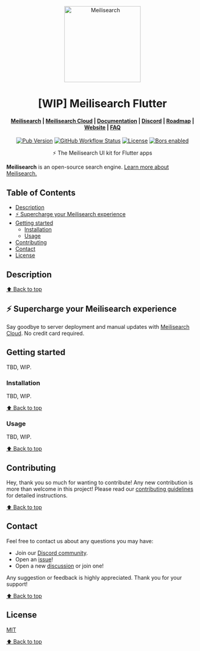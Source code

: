 <p align="center">
  <img src="https://raw.githubusercontent.com/meilisearch/integration-guides/main/assets/logos/meilisearch_flutter.svg" alt="Meilisearch" width="200" height="200" />
</p>

<h1 align="center">[WIP] Meilisearch Flutter</h1>

<h4 align="center">
  <a href="https://github.com/meilisearch/meilisearch">Meilisearch</a> |
  <a href="https://www.meilisearch.com/pricing?utm_campaign=oss&utm_source=integration&utm_medium=meilisearch-flutter">Meilisearch Cloud</a> |
  <a href="https://docs.meilisearch.com">Documentation</a> |
  <a href="https://discord.meilisearch.com">Discord</a> |
  <a href="https://roadmap.meilisearch.com/tabs/1-under-consideration">Roadmap</a> |
  <a href="https://www.meilisearch.com">Website</a> |
  <a href="https://www.meilisearch.com/docs/faq">FAQ</a>
</h4>

<p align="center">
  <a href="https://pub.dev/packages/meilisearch"><img src="https://img.shields.io/pub/v/meilisearch_ui" alt="Pub Version"></a>
  <a href="https://github.com/meilisearch/meilisearch-flutter/actions"><img src="https://github.com/meilisearch/meilisearch-flutter/workflows/Tests/badge.svg" alt="GitHub Workflow Status"></a>
  <a href="https://github.com/meilisearch/meilisearch-flutter/blob/main/LICENSE"><img src="https://img.shields.io/badge/license-MIT-informational" alt="License"></a>
  <a href="https://app.bors.tech/repositories/30842"><img src="https://bors.tech/images/badge_small.svg" alt="Bors enabled"></a>
</p>

<p align="center">⚡ The Meilisearch UI kit for Flutter apps</p>

**Meilisearch** is an open-source search engine. [Learn more about Meilisearch.](https://github.com/meilisearch/meilisearch)

## Table of Contents <!-- omit in toc -->

- [Description](#description)
- [⚡ Supercharge your Meilisearch experience](#-supercharge-your-meilisearch-experience)
- [Getting started](#getting-started)
  - [Installation](#installation)
  - [Usage](#usage)
- [Contributing](#contributing)
- [Contact](#contact)
- [License](#license)
</details>

## Description

<!-- Describe your project in brief -->
<!-- What does this project do? -->
<!-- Why is this project useful? -->

[⬆️ Back to top](#table-of-contents)

## ⚡ Supercharge your Meilisearch experience

Say goodbye to server deployment and manual updates with [Meilisearch Cloud](https://www.meilisearch.com/pricing?utm_campaign=oss&utm_source=integration&utm_medium=meilisearch-flutter). No credit card required.

## Getting started

<!-- Add basic code examples for the most common actions in this section. -->
TBD, WIP.

### Installation
<!-- Include the steps required to install your project -->
TBD, WIP.

[⬆️ Back to top](#table-of-contents)

### Usage
<!-- Give the user info on how to use the project. -->
TBD, WIP.

[⬆️ Back to top](#table-of-contents)


## Contributing 

Hey, thank you so much for wanting to contribute! Any new contribution is more than welcome in this project! Please read our [contributing guidelines]((https://github.com/meilisearch/meilisearch-flutter/blob/main/CONTRIBUTING.md)) for detailed instructions.

[⬆️ Back to top](#table-of-contents)

## Contact 

Feel free to contact us about any questions you may have:

  - Join our [Discord community](https://discord.meilisearch.com/).
  - Open an [issue](https://github.com/meilisearch/meilisearch-flutter/issues)!
  - Open a new [discussion](https://github.com/meilisearch/meilisearch-flutter/discussions) or join one! 

Any suggestion or feedback is highly appreciated. Thank you for your support!

[⬆️ Back to top](#table-of-contents)

## License

[MIT](https://github.com/meilisearch/meilisearch-flutter/blob/main/LICENSE)

[⬆️ Back to top](#table-of-contents)
